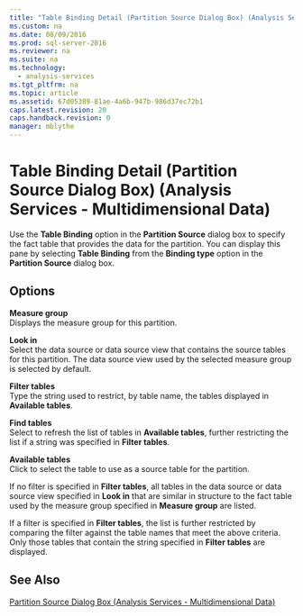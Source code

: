 ```yaml
---
title: "Table Binding Detail (Partition Source Dialog Box) (Analysis Services - Multidimensional Data)"
ms.custom: na
ms.date: 08/09/2016
ms.prod: sql-server-2016
ms.reviewer: na
ms.suite: na
ms.technology: 
  - analysis-services
ms.tgt_pltfrm: na
ms.topic: article
ms.assetid: 67d05389-81ae-4a6b-947b-986d37ec72b1
caps.latest.revision: 20
caps.handback.revision: 0
manager: mblythe
---
```

# Table Binding Detail (Partition Source Dialog Box) (Analysis Services - Multidimensional Data)
Use the **Table Binding** option in the **Partition Source** dialog box to specify the fact table that provides the data for the partition. You can display this pane by selecting **Table Binding** from the **Binding type** option in the **Partition Source** dialog box.  
  
## Options  
 **Measure group**  
 Displays the measure group for this partition.  
  
 **Look in**  
 Select the data source or data source view that contains the source tables for this partition. The data source view used by the selected measure group is selected by default.  
  
 **Filter tables**  
 Type the string used to restrict, by table name, the tables displayed in **Available tables**.  
  
 **Find tables**  
 Select to refresh the list of tables in **Available tables**, further restricting the list if a string was specified in **Filter tables**.  
  
 **Available tables**  
 Click to select the table to use as a source table for the partition.  
  
 If no filter is specified in **Filter tables**, all tables in the data source or data source view specified in **Look in** that are similar in structure to the fact table used by the measure group specified in **Measure group** are listed.  
  
 If a filter is specified in **Filter tables**, the list is further restricted by comparing the filter against the table names that meet the above criteria. Only those tables that contain the string specified in **Filter tables** are displayed.  
  
## See Also  
 [Partition Source Dialog Box (Analysis Services - Multidimensional Data)](../../Topics/TopicNameNotContainA/Partition-Source-Dialog-Box--Analysis-Services---Multidimensional-Data-.md)